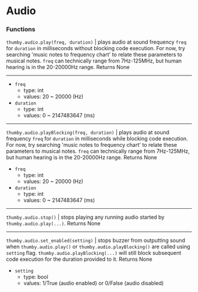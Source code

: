 # Audio

### Functions

`thumby.audio.play(freq, duration)` | plays audio at sound frequency `freq` for `duration` in milliseconds without blocking code execution. For now, try searching 'music notes to frequency chart' to relate these parameters to musical notes. `freq` can technically range from 7Hz-125MHz, but human hearing is in the 20-20000Hz range. Returns None

--- 

* `freq`
    * type: int
    * values: 20 ~ 20000 (Hz)
* `duration`
    * type: int
    * values: 0 ~ 2147483647 (ms)

--- 

`thumby.audio.playBlocking(freq, duration)` | plays audio at sound frequency `freq` for `duration` in milliseconds while blocking code execution. For now, try searching 'music notes to frequency chart' to relate these parameters to musical notes. `freq` can technically range from 7Hz-125MHz, but human hearing is in the 20-20000Hz range. Returns None

* `freq`
    * type: int
    * values: 20 ~ 20000 (Hz)
* `duration`
    * type: int
    * values: 0 ~ 2147483647 (ms)

---

`thumby.audio.stop()` | stops playing any running audio started by `thumby.audio.play(...)`. Returns None

---

`thumby.audio.set_enabled(setting)` | stops buzzer from outputting sound when `thumby.audio.play()` or `thumby.audio.playBlocking()` are called using `setting` flag. `thumby.audio.playBlocking(...)` will still block subsequent code execution for the duration provided to it. Returns None

* `setting`
    * type: bool
    * values: 1/True (audio enabled) or 0/False (audio disabled)
